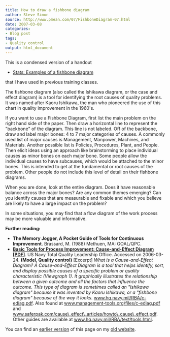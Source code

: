 ```yaml
---
title: How to draw a fishbone diagram
author: Steve Simon
source: http://www.pmean.com/07/FishboneDiagram-07.html
date: 2007-03-08
categories:
- Blog post
tags:
- Quality control
output: html_document
---
```


This is a condensed version of a handout

+ [Stats: Examples of a fishbone diagram](http://www.pmean.com/weblog2006/FishboneDiagram.html)

that I have used in previous training classes.

The fishbone diagram (also called the Ishikawa diagram, or the case and effect diagram) is a tool for identifying the root causes of quality problems. It was named after Kaoru Ishikawa, the man who pioneered the use of this chart in quality improvement in the 1960's.

If you want to use a Fishbone Diagram, first list the main problem on the right hand side of the paper. Then draw a horizontal line to represent the "backbone" of the diagram. This line is not labeled. Off of the backbone, draw and label major bones: 4 to 7 major categories of causes. A commonly used list of major causes is Management, Manpower, Machines, and Materials. Another possible list is Policies, Procedures, Plant, and People. Then elicit ideas using an approach like brainstorming to place individual causes as minor bones on each major bone. Some people allow the individual causes to have subcauses, which would be attached to the minor bones. This is intended to get at the fundamental or root causes of the problem. Other people do not include this level of detail on their fishbone diagrams.

When you are done, look at the entire diagram. Does it have reasonable balance across the major bones? Are any common themes emerging? Can you identify causes that are measurable and fixable and which you believe are likely to have a large impact on the problem?

In some situations, you may find that a flow diagram of the work process may be more valuable and informative.

**Further reading:**

+ **The Memory Jogger, A Pocket Guide of Tools for Continuous Improvement**. Brassard, M. (1988) Methuen, MA: GOAL/QPC.
+ **[Basic Tools for Process Improvement: Cause-and-Effect Diagram \[PDF\]](http://www.hq.navy.mil/RBA/c-ediag.pdf)**. US Navy Total Quality Leadership Office. Accessed on 2006-03-24. **(Model, Quality control)** \[Excerpt\] *What is a Cause-and-Effect Diagram? A Cause-and-Effect Diagram is a tool that helps identify, sort, and display possible causes of a specific problem or quality characteristic (Viewgraph 1). It graphically illustrates the relationship between a given outcome and all the factors that influence the outcome. This type of diagram is sometimes called an "Ishikawa diagram" because it was invented by Kaoru Ishikawa, or a "fishbone diagram" because of the way it looks.*  www.hq.navy.mil/RBA/c-ediag.pdf. Also found at www.management-tools.org/files/c-ediag.pdf and www.saferpak.com/cause\_effect\_articles/howto\_cause\_effect.pdf. Other guides are available at www.hq.navy.mil/RBA/text/tools.html.

You can find an [earlier version][sim1] of this page on my [old website][sim2].

[sim1]: http://www.pmean.com/07/FishboneDiagram.html
[sim2]: http://www.pmean.com